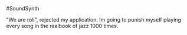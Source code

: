 #SoundSynth

"We are roli", rejected my application.
Im going to punish myself playing every song
in the realbook of jazz 1000 times.

